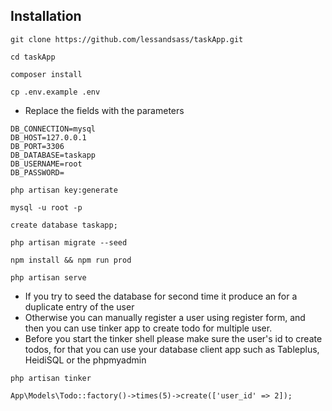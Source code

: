 ## Installation

````
git clone https://github.com/lessandsass/taskApp.git
````

````
cd taskApp
````

````
composer install
````

````
cp .env.example .env
````

- Replace the fields with the parameters

````
DB_CONNECTION=mysql
DB_HOST=127.0.0.1
DB_PORT=3306
DB_DATABASE=taskapp
DB_USERNAME=root
DB_PASSWORD=
````

````
php artisan key:generate
````

````
mysql -u root -p
````

````
create database taskapp;
````

````
php artisan migrate --seed
````

````
npm install && npm run prod
````

````
php artisan serve
````

- If you try to seed the database for second time it produce an for a duplicate entry of the user
- Otherwise you can manually register a user using register form, and then you can use tinker app to create todo for multiple user.
- Before you start the tinker shell please make sure the user's id to create todos, for that you can use your database client app such as Tableplus, HeidiSQL or the phpmyadmin

````
php artisan tinker
````

````
App\Models\Todo::factory()->times(5)->create(['user_id' => 2]);
````
